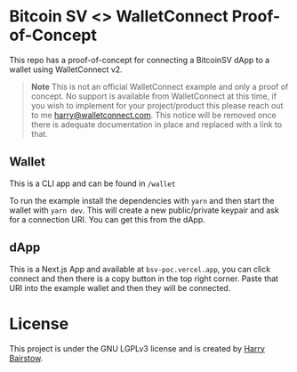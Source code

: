 # Bitcoin SV <> WalletConnect Proof-of-Concept
This repo has a proof-of-concept for connecting a BitcoinSV dApp to a wallet using WalletConnect v2.

> **Note**
> This is not an official WalletConnect example and only a proof of concept. No support is available from WalletConnect at this time, if you wish to implement for your project/product this please reach out to me <harry@walletconnect.com>. This notice will be removed once there is adequate documentation in place and replaced with a link to that.

## Wallet
This is a CLI app and can be found in `/wallet`

To run the example install the dependencies with `yarn` and then start the wallet with `yarn dev`. This will create a new public/private keypair and ask for a connection URI. You can get this from the dApp.

## dApp
This is a Next.js App and available at `bsv-poc.vercel.app`, you can click connect and then there is a copy button in the top right corner. Paste that URI into the example wallet and then they will be connected.

# License
This project is under the GNU LGPLv3 license and is created by [Harry Bairstow](https://harryet.xyz).

